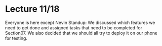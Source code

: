 # Lecture 11/18
Everyone is here except Nevin
Standup: We discussed which features we need to get done and assigned tasks that need to be completed for Section07. We also decided that we should all try to deploy it on our phone for testing.
